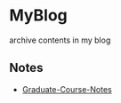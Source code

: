 MyBlog
======

archive contents in my blog


## Notes
- [Graduate-Course-Notes](Graduate-Course-Notes)

